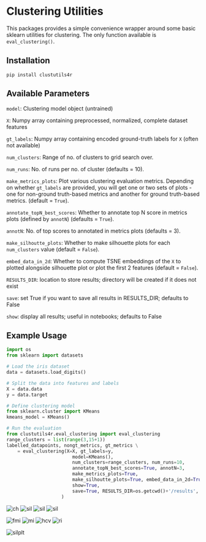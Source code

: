 # Clustering Utilities

This packages provides a simple convenience wrapper around some basic sklearn utilities for clustering. The only function available is `eval_clustering()`.

## Installation
`pip install clustutils4r`

## Available Parameters

`model`: Clustering model object (untrained)

`X`: Numpy array containing preprocessed, normalized, complete dataset features

`gt_labels`: Numpy array containing encoded ground-truth labels for `X` (often not available)

`num_clusters`: Range of no. of clusters to grid search over.

`num_runs`: No. of runs per no. of cluster (defaults = 10).

`make_metrics_plots`: Plot various clustering evaluation metrics. Depending on whether `gt_labels` are provided, you will get one or two sets of plots - one for non-ground truth-based metrics and another for ground truth-based metrics. (default = `True`).

`annotate_topN_best_scores`: Whether to annotate top N score in metrics plots (defined by `annotN`) (defaults = `True`).

`annotN`: No. of top scores to annotated in metrics plots (defaults = 3).

`make_silhoutte_plots`: Whether to make silhouette plots for each `num_clusters` value (default = `False`).

`embed_data_in_2d`: Whether to compute TSNE embeddings of the `X` to plotted alongside silhouette plot or plot the first 2 features (default = `False`).

`RESULTS_DIR`: location to store results; directory will be created if it does not exist

`save`: set True if you want to save all results in RESULTS_DIR; defaults to False

`show`: display all results; useful in notebooks; defaults to False

## Example Usage
```python
import os
from sklearn import datasets

# Load the iris dataset
data = datasets.load_digits()

# Split the data into features and labels
X = data.data
y = data.target

# Define clustering model
from sklearn.cluster import KMeans
kmeans_model = KMeans()

# Run the evaluation
from clustutils4r.eval_clustering import eval_clustering
range_clusters = list(range(3,15+1))
labelled_datapoints, nongt_metrics, gt_metrics \
    = eval_clustering(X=X, gt_labels=y,
                        model=KMeans(),
                        num_clusters=range_clusters, num_runs=10,
                        annotate_topN_best_scores=True, annotN=3,
                        make_metrics_plots=True,
                        make_silhoutte_plots=True, embed_data_in_2d=True,
                        show=True, 
                        save=True, RESULTS_DIR=os.getcwd()+'/results',
                    )

```

![ch](tests/example_clustering/results/nongt_metrics_plots/cal_har.png)
![sil](tests/example_clustering/results/nongt_metrics_plots/dav_bou.png)
![sil](tests/example_clustering/results/nongt_metrics_plots/hopkn.png)
![sil](tests/example_clustering/results/nongt_metrics_plots/sil.png)

<!-- ![ch](https://github.com/rutujagurav/clustutils4r/blob/main/tests/example_clustering/results/nongt_metrics_plots/cal_har.png)
![sil](https://github.com/rutujagurav/clustutils4r/blob/main/tests/example_clustering/results/nongt_metrics_plots/dav_bou.png)
![sil](https://github.com/rutujagurav/clustutils4r/blob/main/tests/example_clustering/results/nongt_metrics_plots/hopkn.png)
![sil](https://github.com/rutujagurav/clustutils4r/blob/main/tests/example_clustering/results/nongt_metrics_plots/sil.png) -->

![fmi](tests/example_clustering/results/gt_metrics_plots/fmi.png)
![mi](tests/example_clustering/results/gt_metrics_plots/mutual_info.png)
![hcv](tests/example_clustering/results/gt_metrics_plots/hcv.png)
![ri](tests/example_clustering/results/gt_metrics_plots/rand_index.png)

<!-- ![fmi](https://github.com/rutujagurav/clustutils4r/blob/main/tests/example_clustering/results/gt_metrics_plots/fmi.png)
![mi](https://github.com/rutujagurav/clustutils4r/blob/main/tests/example_clustering/results/gt_metrics_plots/mutual_info.png)
![hcv](https://github.com/rutujagurav/clustutils4r/blob/main/tests/example_clustering/results/gt_metrics_plots/hcv.png)
![ri](https://github.com/rutujagurav/clustutils4r/blob/main/tests/example_clustering/results/gt_metrics_plots/rand_index.png) -->

![silplt](tests/example_clustering/results/silhouette_plots/5_silhouette_plot.png)

<!-- ![silplt](https://github.com/rutujagurav/clustutils4r/blob/main/tests/example_clustering/results/silhouette_plots/10_silhouette_plot.png) -->